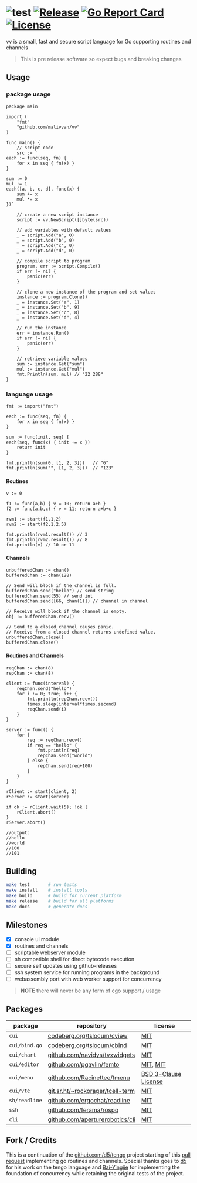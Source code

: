 # ![test](https://github.com/malivvan/vv/workflows/test/badge.svg) [![Release](https://img.shields.io/github/v/release/malivvan/vv.svg?sort=semver)](https://github.com/malivvan/vv/releases/latest) [![Go Report Card](https://goreportcard.com/badge/github.com/malivvan/vv)](https://goreportcard.com/report/github.com/malivvan/vv) [![License](https://img.shields.io/badge/license-MIT-blue.svg)](LICENSE)
vv is a small, fast and secure script language for Go supporting routines and channels

> This is pre release software so expect bugs and breaking changes

## Usage

### package usage
```golang
package main

import (
	"fmt"
	"github.com/malivvan/vv"
)

func main() {
	// script code
	src := `
each := func(seq, fn) {
    for x in seq { fn(x) }
}

sum := 0
mul := 1
each([a, b, c, d], func(x) {
	sum += x
	mul *= x
})`

	// create a new script instance
	script := vv.NewScript([]byte(src))

	// add variables with default values
	_ = script.Add("a", 0)
	_ = script.Add("b", 0)
	_ = script.Add("c", 0)
	_ = script.Add("d", 0)

	// compile script to program
	program, err := script.Compile()
	if err != nil {
		panic(err)
	}
	
	// clone a new instance of the program and set values
	instance := program.Clone()
	_ = instance.Set("a", 1)
	_ = instance.Set("b", 9)
	_ = instance.Set("c", 8)
	_ = instance.Set("d", 4)
	
	// run the instance
	err = instance.Run()
	if err != nil {
		panic(err)
	}

	// retrieve variable values
	sum := instance.Get("sum")
	mul := instance.Get("mul")
	fmt.Println(sum, mul) // "22 288"
}
```

### language usage

```golang
fmt := import("fmt")

each := func(seq, fn) {
    for x in seq { fn(x) }
}

sum := func(init, seq) {
each(seq, func(x) { init += x })
    return init
}

fmt.println(sum(0, [1, 2, 3]))   // "6"
fmt.println(sum("", [1, 2, 3]))  // "123"
```

#### Routines
```golang
v := 0

f1 := func(a,b) { v = 10; return a+b }
f2 := func(a,b,c) { v = 11; return a+b+c }

rvm1 := start(f1,1,2)
rvm2 := start(f2,1,2,5)

fmt.println(rvm1.result()) // 3
fmt.println(rvm2.result()) // 8
fmt.println(v) // 10 or 11
```

#### Channels
```golang
unbufferedChan := chan()
bufferedChan := chan(128)

// Send will block if the channel is full.
bufferedChan.send("hello") // send string
bufferedChan.send(55) // send int
bufferedChan.send([66, chan(1)]) // channel in channel

// Receive will block if the channel is empty.
obj := bufferedChan.recv()

// Send to a closed channel causes panic.
// Receive from a closed channel returns undefined value.
unbufferedChan.close()
bufferedChan.close()
```

#### Routines and Channels
```golang
reqChan := chan(8)
repChan := chan(8)

client := func(interval) {
	reqChan.send("hello")
	for i := 0; true; i++ {
		fmt.println(repChan.recv())
		times.sleep(interval*times.second)
		reqChan.send(i)
	}
}

server := func() {
	for {
		req := reqChan.recv()
		if req == "hello" {
			fmt.println(req)
			repChan.send("world")
		} else {
			repChan.send(req+100)
		}
	}
}

rClient := start(client, 2)
rServer := start(server)

if ok := rClient.wait(5); !ok {
	rClient.abort()
}
rServer.abort()

//output:
//hello
//world
//100
//101
```
## Building

```bash
make test       # run tests
make install    # install tools 
make build      # build for current platform 
make release    # build for all platforms
make docs       # generate docs
```

## Milestones
- [x] console ui module
- [x] routines and channels
- [ ] scriptable webserver module
- [ ] sh compatible shell for direct bytecode execution
- [ ] secure self updates using github-releases
- [ ] ssh system service for running programs in the background
- [ ] webassembly port with web worker support for concurrency

> **NOTE** there will never be any form of cgo support / usage

## Packages
| package               | repository                                                                                                               | license                                                                  |
|-----------------------|--------------------------------------------------------------------------------------------------------------------------|--------------------------------------------------------------------------|
| `cui`                 | [codeberg.org/tslocum/cview](https://codeberg.org/tslocum/cview/src/commit/242e7c1f1b61a4b3722a1afb45ca1165aefa9a59)     | [MIT](pkg/cui/LICENSE)                                                   |
| `cui/bind.go`         | [codeberg.org/tslocum/cbind](https://codeberg.org/tslocum/cbind/src/commit/5cd49d3cfccbe4eefaab8a5282826aa95100aa42)     | [MIT](pkg/cui/LICENSE)                                                   |
| `cui/chart`           | [github.com/navidys/tvxwidgets](https://github.com/navidys/tvxwidgets/tree/96bcc0450684693eebd4f8e3e95fcc40eae2dbaa)     | [MIT](pkg/cui/chart/LICENSE)                                             |
| `cui/editor`          | [github.com/pgavlin/femto](https://github.com/pgavlin/femto/tree/0c9d20f9cac4e331c04ec606b7e19b6f1cdef1d6)               | [MIT](pkg/cui/editor/LICENSE), [MIT](pkg/cui/editor/LICENSE-THIRD-PARTY) |
| `cui/menu`            | [github.com/Racinettee/tmenu](https://github.com/Racinettee/tmenu/tree/73ccc3e8d2b648710839be343c76bd8d5a921188)         | [BSD 3-Clause License](pkg/cui/menu/LICENSE)                             |
| `cui/vte`             | [git.sr.ht/~rockorager/tcell-term](https://git.sr.ht/~rockorager/tcell-term/refs/v0.10.0)                                | [MIT](pkg/cui/vte/LICENSE)                                               |
| `sh/readline`         | [github.com/ergochat/readline](https://github.com/ergochat/readline/tree/16c2b715d64d44ca79cc211873c4492404cd0bd1)       | [MIT](pkg/sh/readline/LICENSE)                                           |
| `ssh`                 | [github.com/ferama/rospo](https://github.com/ferama/rospo/tree/v0.15.0)                                                  | [MIT](pkg/ssh/LICENSE)                                                   |
| `cli`                 | [github.com/aperturerobotics/cli](https://github.com/aperturerobotics/cli/tree/e94e49de9c89861f2331e136f0d7492ec6c63098) | [MIT](pkg/cli/LICENSE)                                                   |

## Fork / Credits
This is a continuation of the [github.com/d5/tengo](https://github.com/d5/tengo) project starting of this [pull request](https://github.com/d5/tengo/pull/330) implementing go routines and channels. Special thanks goes to [d5](https://github.com/d5/) for his work on the tengo language and [Bai-Yingjie](https://github.com/Bai-Yingjie) for implementing the foundation of concurrency while retaining the original tests of the project. 